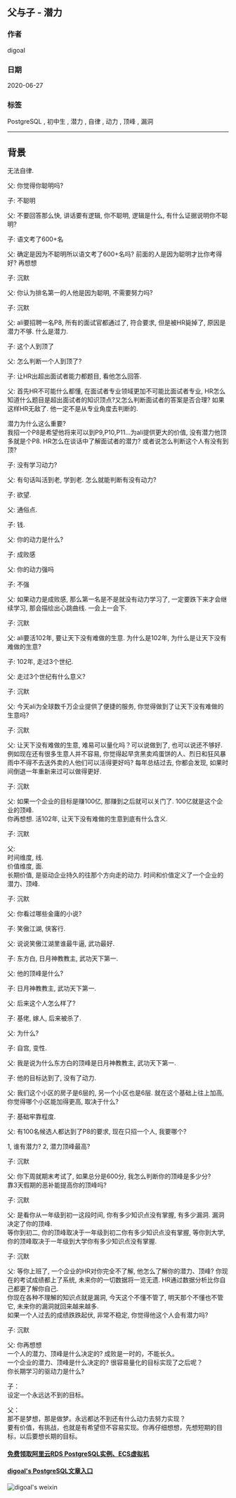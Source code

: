 ## 父与子 - 潜力  
  
### 作者  
digoal  
  
### 日期  
2020-06-27  
  
### 标签  
PostgreSQL , 初中生 , 潜力 , 自律 , 动力 , 顶峰 , 漏洞      
  
----  
  
## 背景   
无法自律.    
  
父: 你觉得你聪明吗?  
  
子: 不聪明  
  
父: 不要回答那么快, 讲话要有逻辑, 你不聪明, 逻辑是什么, 有什么证据说明你不聪明?  
  
子: 语文考了600+名  
  
父: 确定是因为不聪明所以语文考了600+名吗? 前面的人是因为聪明才比你考得好? 再想想   
  
子: 沉默  
  
父: 你认为排名第一的人他是因为聪明, 不需要努力吗?  
  
子: 沉默  
  
父: ali要招聘一名P8, 所有的面试官都通过了, 符合要求, 但是被HR毙掉了, 原因是潜力不够. 什么是潜力.  
  
子: 这个人到顶了  
  
父: 怎么判断一个人到顶了?  
  
子: 让HR出超出面试者能力都题目, 看他怎么回答.   
  
父: 首先HR不可能什么都懂, 在面试者专业领域更加不可能比面试者专业, HR怎么知道什么题目是超出面试者的知识顶点?又怎么判断面试者的答案是否合理? 如果这样HR无敌了. 他一定不是从专业角度去判断的.   
  
潜力为什么这么重要?   
我招一个P8是希望他将来可以到P9,P10,P11...为ali提供更大的价值, 没有潜力他顶多就是个P8. HR怎么在谈话中了解面试者的潜力? 或者说怎么判断这个人有没有到顶?  
  
子: 没有学习动力?   
  
父: 有句话叫活到老, 学到老. 怎么就能判断有没有动力?   
  
子: 欲望.  
  
父: 通俗点.  
  
子: 钱.   
  
父: 你的动力是什么?   
  
子: 成败感  
  
父: 你的动力强吗  
  
子: 不强  
  
父: 如果动力是成败感, 那么第一名是不是就没有动力学习了, 一定要跌下来才会继续学习, 那会描绘出心跳曲线. 一会上一会下.   
  
子: 沉默  
  
父: ali要活102年, 要让天下没有难做的生意. 为什么是102年, 为什么是让天下没有难做的生意?   
  
子: 102年, 走过3个世纪.   
  
父: 走过3个世纪有什么意义?   
  
子: 沉默  
  
父: 今天ali为全球数千万企业提供了便捷的服务, 你觉得做到了让天下没有难做的生意吗?   
  
子: 沉默   
  
父: 让天下没有难做的生意, 难易可以量化吗？可以说做到了, 也可以说还不够好. 例如现在还有很多生意人并不容易, 你觉得起早贪黑卖鸡蛋饼的人、烈日和狂风暴雨中不得不去送外卖的人他们可以活得更好吗? 每年总结过去, 你都会发现, 如果时间倒退一年重新来过可以做得更好.   
  
子: 沉默  
  
父: 如果一个企业的目标是赚100亿, 那赚到之后就可以关门了. 100亿就是这个企业的顶峰.    
你再想想. 活102年, 让天下没有难做的生意到底有什么含义.   
  
子: 沉默  
  
父:   
时间维度, 线.   
价值维度, 面.   
长期价值, 是驱动企业持久的往那个方向走的动力. 时间和价值定义了一个企业的潜力、顶峰.   
  
子: 沉默  
  
父: 你看过哪些金庸的小说?   
  
子: 笑傲江湖, 侠客行.   
  
父: 说说笑傲江湖里谁最牛逼, 武功最好.   
  
子: 东方白, 日月神教教主, 武功天下第一.  
  
父: 他的顶峰是什么?  
  
子: 日月神教教主, 武功天下第一.  
  
父: 后来这个人怎么样了?  
  
子: 基佬, 嫁人, 后来被杀了.  
  
父: 为什么?  
  
子: 自宫, 变性.  
  
父: 我是说为什么东方白的顶峰是日月神教教主, 武功天下第一.   
  
子: 他的目标达到了, 没有了动力.   
  
父: 我们这个小区的房子是6层的, 另一个小区也是6层. 就在这个基础上往上加高, 你觉得哪个小区能加得更高, 取决于什么?   
  
子: 基础牢靠程度.  
  
父: 有100名候选人都达到了P8的要求, 现在只招一个人, 我要哪个?   
  
1, 谁有潜力? 2, 潜力顶峰最高?      
  
子: 沉默   
  
父: 你下周就期末考试了, 如果总分是600分, 我怎么判断你的顶峰是多少分?   
靠3天假期的恶补能提高你的顶峰吗?   
  
子: 沉默   
  
父: 是看你从一年级到初一这段时间, 你有多少知识点没有掌握, 有多少漏洞. 漏洞决定了你的顶峰.   
等你到初二, 你的顶峰取决于一年级到初二你有多少知识点没有掌握, 等你到大学, 你的顶峰取决于一年级到大学你有多少知识点没有掌握.   
  
子: 沉默  
  
父: 等你上班了, 一个企业的HR对你完全不了解, 他怎么了解你的潜力、顶峰? 你现在的考试成绩都上了系统, 未来你的一切数据将一览无遗. HR通过数据分析比你自己都更了解你自己.   
你现在各种不理解的知识点就是漏洞, 今天这个不懂不管了, 明天那个不懂也不管它, 未来你的漏洞就回来越来越多.    
如果一个人过去的成绩跌跌起伏, 非常不稳定, 你觉得他这个人会有潜力吗?     
  
子: 沉默   
  
父: 你再想想  
一个人的潜力、顶峰是什么决定的?  成败是一时的，不能长久。    
一个企业的潜力、顶峰是什么决定的?  很容易量化的目标实现了之后呢？    
你长期学习的驱动力是什么?   
  
子：  
设定一个永远达不到的目标。    
  
父：  
那不是梦想，那是做梦。永远都达不到还有什么动力去努力实现？   
要有价值，有挑战，也就是有希望但不容易实现。你再仔细想想，先想短期的目标，以后要想长期的目标。      
    
    
  
#### [免费领取阿里云RDS PostgreSQL实例、ECS虚拟机](https://www.aliyun.com/database/postgresqlactivity "57258f76c37864c6e6d23383d05714ea")
  
  
#### [digoal's PostgreSQL文章入口](https://github.com/digoal/blog/blob/master/README.md "22709685feb7cab07d30f30387f0a9ae")
  
  
![digoal's weixin](../pic/digoal_weixin.jpg "f7ad92eeba24523fd47a6e1a0e691b59")
  
